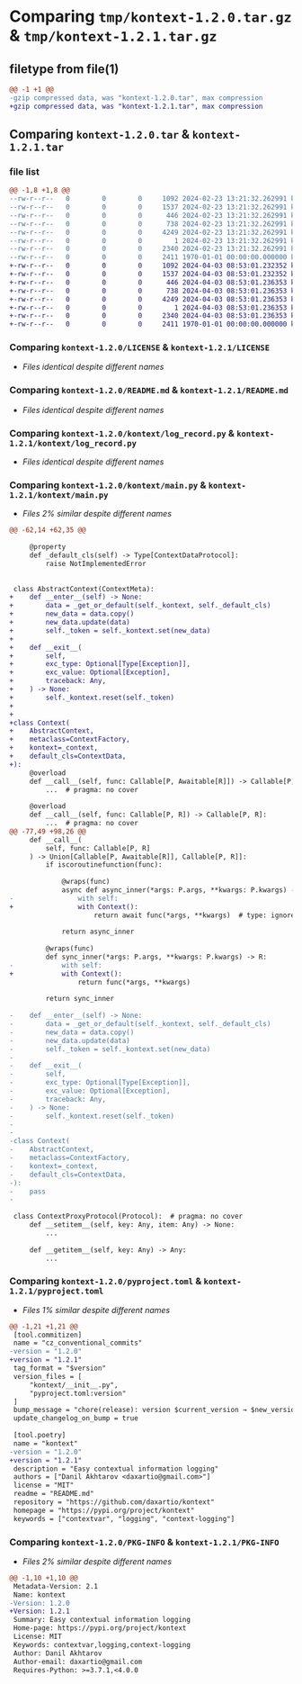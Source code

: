 # Comparing `tmp/kontext-1.2.0.tar.gz` & `tmp/kontext-1.2.1.tar.gz`

## filetype from file(1)

```diff
@@ -1 +1 @@
-gzip compressed data, was "kontext-1.2.0.tar", max compression
+gzip compressed data, was "kontext-1.2.1.tar", max compression
```

## Comparing `kontext-1.2.0.tar` & `kontext-1.2.1.tar`

### file list

```diff
@@ -1,8 +1,8 @@
--rw-r--r--   0        0        0     1092 2024-02-23 13:21:32.262991 kontext-1.2.0/LICENSE
--rw-r--r--   0        0        0     1537 2024-02-23 13:21:32.262991 kontext-1.2.0/README.md
--rw-r--r--   0        0        0      446 2024-02-23 13:21:32.262991 kontext-1.2.0/kontext/__init__.py
--rw-r--r--   0        0        0      738 2024-02-23 13:21:32.262991 kontext-1.2.0/kontext/log_record.py
--rw-r--r--   0        0        0     4249 2024-02-23 13:21:32.262991 kontext-1.2.0/kontext/main.py
--rw-r--r--   0        0        0        1 2024-02-23 13:21:32.262991 kontext-1.2.0/kontext/py.typed
--rw-r--r--   0        0        0     2340 2024-02-23 13:21:32.262991 kontext-1.2.0/pyproject.toml
--rw-r--r--   0        0        0     2411 1970-01-01 00:00:00.000000 kontext-1.2.0/PKG-INFO
+-rw-r--r--   0        0        0     1092 2024-04-03 08:53:01.232352 kontext-1.2.1/LICENSE
+-rw-r--r--   0        0        0     1537 2024-04-03 08:53:01.232352 kontext-1.2.1/README.md
+-rw-r--r--   0        0        0      446 2024-04-03 08:53:01.236353 kontext-1.2.1/kontext/__init__.py
+-rw-r--r--   0        0        0      738 2024-04-03 08:53:01.236353 kontext-1.2.1/kontext/log_record.py
+-rw-r--r--   0        0        0     4249 2024-04-03 08:53:01.236353 kontext-1.2.1/kontext/main.py
+-rw-r--r--   0        0        0        1 2024-04-03 08:53:01.236353 kontext-1.2.1/kontext/py.typed
+-rw-r--r--   0        0        0     2340 2024-04-03 08:53:01.236353 kontext-1.2.1/pyproject.toml
+-rw-r--r--   0        0        0     2411 1970-01-01 00:00:00.000000 kontext-1.2.1/PKG-INFO
```

### Comparing `kontext-1.2.0/LICENSE` & `kontext-1.2.1/LICENSE`

 * *Files identical despite different names*

### Comparing `kontext-1.2.0/README.md` & `kontext-1.2.1/README.md`

 * *Files identical despite different names*

### Comparing `kontext-1.2.0/kontext/log_record.py` & `kontext-1.2.1/kontext/log_record.py`

 * *Files identical despite different names*

### Comparing `kontext-1.2.0/kontext/main.py` & `kontext-1.2.1/kontext/main.py`

 * *Files 2% similar despite different names*

```diff
@@ -62,14 +62,35 @@
 
     @property
     def _default_cls(self) -> Type[ContextDataProtocol]:
         raise NotImplementedError
 
 
 class AbstractContext(ContextMeta):
+    def __enter__(self) -> None:
+        data = _get_or_default(self._kontext, self._default_cls)
+        new_data = data.copy()
+        new_data.update(data)
+        self._token = self._kontext.set(new_data)
+
+    def __exit__(
+        self,
+        exc_type: Optional[Type[Exception]],
+        exc_value: Optional[Exception],
+        traceback: Any,
+    ) -> None:
+        self._kontext.reset(self._token)
+
+
+class Context(
+    AbstractContext,
+    metaclass=ContextFactory,
+    kontext=_context,
+    default_cls=ContextData,
+):
     @overload
     def __call__(self, func: Callable[P, Awaitable[R]]) -> Callable[P, Awaitable[R]]:
         ...  # pragma: no cover
 
     @overload
     def __call__(self, func: Callable[P, R]) -> Callable[P, R]:
         ...  # pragma: no cover
@@ -77,49 +98,26 @@
     def __call__(
         self, func: Callable[P, R]
     ) -> Union[Callable[P, Awaitable[R]], Callable[P, R]]:
         if iscoroutinefunction(func):
 
             @wraps(func)
             async def async_inner(*args: P.args, **kwargs: P.kwargs) -> R:
-                with self:
+                with Context():
                     return await func(*args, **kwargs)  # type: ignore
 
             return async_inner
 
         @wraps(func)
         def sync_inner(*args: P.args, **kwargs: P.kwargs) -> R:
-            with self:
+            with Context():
                 return func(*args, **kwargs)
 
         return sync_inner
 
-    def __enter__(self) -> None:
-        data = _get_or_default(self._kontext, self._default_cls)
-        new_data = data.copy()
-        new_data.update(data)
-        self._token = self._kontext.set(new_data)
-
-    def __exit__(
-        self,
-        exc_type: Optional[Type[Exception]],
-        exc_value: Optional[Exception],
-        traceback: Any,
-    ) -> None:
-        self._kontext.reset(self._token)
-
-
-class Context(
-    AbstractContext,
-    metaclass=ContextFactory,
-    kontext=_context,
-    default_cls=ContextData,
-):
-    pass
-
 
 class ContextProxyProtocol(Protocol):  # pragma: no cover
     def __setitem__(self, key: Any, item: Any) -> None:
         ...
 
     def __getitem__(self, key: Any) -> Any:
         ...
```

### Comparing `kontext-1.2.0/pyproject.toml` & `kontext-1.2.1/pyproject.toml`

 * *Files 1% similar despite different names*

```diff
@@ -1,21 +1,21 @@
 [tool.commitizen]
 name = "cz_conventional_commits"
-version = "1.2.0"
+version = "1.2.1"
 tag_format = "$version"
 version_files = [
     "kontext/__init__.py",
     "pyproject.toml:version"
 ]
 bump_message = "chore(release): version $current_version → $new_version"
 update_changelog_on_bump = true
 
 [tool.poetry]
 name = "kontext"
-version = "1.2.0"
+version = "1.2.1"
 description = "Easy contextual information logging"
 authors = ["Danil Akhtarov <daxartio@gmail.com>"]
 license = "MIT"
 readme = "README.md"
 repository = "https://github.com/daxartio/kontext"
 homepage = "https://pypi.org/project/kontext"
 keywords = ["contextvar", "logging", "context-logging"]
```

### Comparing `kontext-1.2.0/PKG-INFO` & `kontext-1.2.1/PKG-INFO`

 * *Files 2% similar despite different names*

```diff
@@ -1,10 +1,10 @@
 Metadata-Version: 2.1
 Name: kontext
-Version: 1.2.0
+Version: 1.2.1
 Summary: Easy contextual information logging
 Home-page: https://pypi.org/project/kontext
 License: MIT
 Keywords: contextvar,logging,context-logging
 Author: Danil Akhtarov
 Author-email: daxartio@gmail.com
 Requires-Python: >=3.7.1,<4.0.0
```

